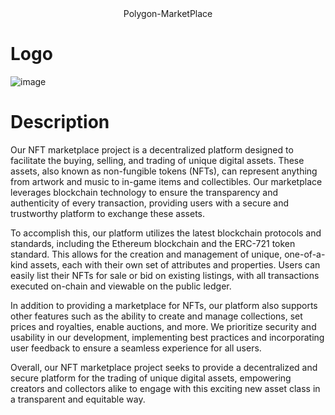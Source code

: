<center> Polygon-MarketPlace </center>

# Logo

![image](https://user-images.githubusercontent.com/104538616/202982135-c9eb09b6-2c34-46f5-8d5c-3057d610eadf.png)

# Description

Our NFT marketplace project is a decentralized platform designed to facilitate the buying, selling, and trading of unique digital assets. These assets, also known as non-fungible tokens (NFTs), can represent anything from artwork and music to in-game items and collectibles. Our marketplace leverages blockchain technology to ensure the transparency and authenticity of every transaction, providing users with a secure and trustworthy platform to exchange these assets.

To accomplish this, our platform utilizes the latest blockchain protocols and standards, including the Ethereum blockchain and the ERC-721 token standard. This allows for the creation and management of unique, one-of-a-kind assets, each with their own set of attributes and properties. Users can easily list their NFTs for sale or bid on existing listings, with all transactions executed on-chain and viewable on the public ledger.

In addition to providing a marketplace for NFTs, our platform also supports other features such as the ability to create and manage collections, set prices and royalties, enable auctions, and more. We prioritize security and usability in our development, implementing best practices and incorporating user feedback to ensure a seamless experience for all users.

Overall, our NFT marketplace project seeks to provide a decentralized and secure platform for the trading of unique digital assets, empowering creators and collectors alike to engage with this exciting new asset class in a transparent and equitable way.
